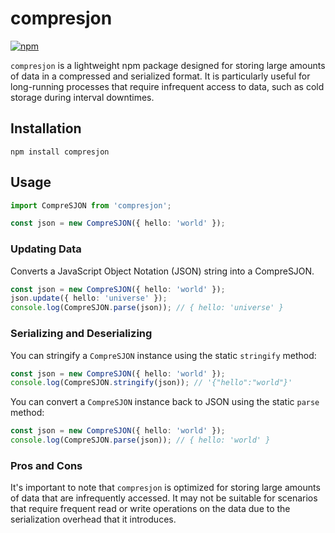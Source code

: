 # compresjon

[![npm](https://img.shields.io/npm/v/compresjon)](https://www.npmjs.com/package/compresjon)

`compresjon` is a lightweight npm package designed for storing large amounts of data in a compressed and serialized format. It is particularly useful for long-running processes that require infrequent access to data, such as cold storage during interval downtimes.

## Installation

```
npm install compresjon
```

## Usage

```ts
import CompreSJON from 'compresjon';

const json = new CompreSJON({ hello: 'world' });
```

### Updating Data

Converts a JavaScript Object Notation (JSON) string into a CompreSJON.

```ts
const json = new CompreSJON({ hello: 'world' });
json.update({ hello: 'universe' });
console.log(CompreSJON.parse(json)); // { hello: 'universe' }
```

### Serializing and Deserializing

You can stringify a `CompreSJON` instance using the static `stringify` method:

```ts
const json = new CompreSJON({ hello: 'world' });
console.log(CompreSJON.stringify(json)); // '{"hello":"world"}'
```

You can convert a `CompreSJON` instance back to JSON using the static `parse` method:

```ts
const json = new CompreSJON({ hello: 'world' });
console.log(CompreSJON.parse(json)); // { hello: 'world' }
```

### Pros and Cons

It's important to note that `compresjon` is optimized for storing large amounts of data that are infrequently accessed. It may not be suitable for scenarios that require frequent read or write operations on the data due to the serialization overhead that it introduces.
